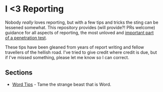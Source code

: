 # I <3 Reporting

Nobody _really_ loves reporting, but with a few tips and tricks the sting can be lessened somewhat. This repository provides (will provide?! PRs welcome) guidance for all aspects of reporting, the most unloved and [important part of a penetration test](https://medium.com/@petergombos/what-makes-a-good-penetration-tester-32c075240c27).

These tips have been gleaned from years of report writing and fellow travellers of the hellish road. I've tried to give credit where credit is due, but if I've missed something, please let me know so I can correct.

## Sections

* [Word Tips](Word_Tips.md) - Tame the strange beast that is Word.
